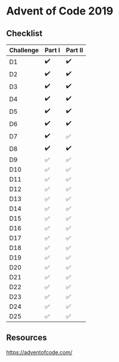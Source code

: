# Advent of Code 2019
## Checklist
Challenge | Part I | Part II |
:------------ | :-------------| :-------------| 
D1 | :heavy_check_mark: |  :heavy_check_mark: | 
D2 | :heavy_check_mark: |  :heavy_check_mark: | 
D3 | :heavy_check_mark: |  :heavy_check_mark: | 
D4 | :heavy_check_mark: |  :heavy_check_mark: | 
D5 | :heavy_check_mark: |  :heavy_check_mark: | 
D6 | :heavy_check_mark: |  :heavy_check_mark: | 
D7 | :heavy_check_mark: |  :white_check_mark: | 
D8 | :heavy_check_mark: |  :heavy_check_mark: | 
D9 | :white_check_mark: |  :white_check_mark: | 
D10 | :white_check_mark: |  :white_check_mark: | 
D11 | :white_check_mark: |  :white_check_mark: | 
D12 | :white_check_mark: |  :white_check_mark: | 
D13 | :white_check_mark: |  :white_check_mark: | 
D14 | :white_check_mark: |  :white_check_mark: | 
D15 | :white_check_mark: |  :white_check_mark: | 
D16 | :white_check_mark: |  :white_check_mark: | 
D17 | :white_check_mark: |  :white_check_mark: | 
D18 | :white_check_mark: |  :white_check_mark: | 
D19 | :white_check_mark: |  :white_check_mark: | 
D20 | :white_check_mark: |  :white_check_mark: | 
D21 | :white_check_mark: |  :white_check_mark: | 
D22 | :white_check_mark: |  :white_check_mark: | 
D23 | :white_check_mark: |  :white_check_mark: | 
D24 | :white_check_mark: |  :white_check_mark: | 
D25 | :white_check_mark: |  :white_check_mark: | 

## Resources
https://adventofcode.com/